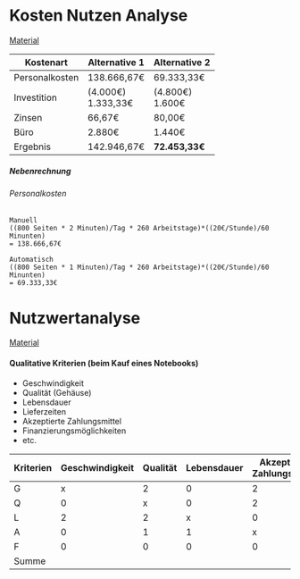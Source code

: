 # Kosten Nutzen Analyse
[Material](./Material/20180206_KostenNutzen.pdf)

Kostenart|Alternative 1|Alternative 2
---|---|---
Personalkosten|138.666,67€|69.333,33€
Investition|(4.000€)<br>1.333,33€|(4.800€)<br> 1.600€
Zinsen|66,67€|80,00€
Büro|2.880€|1.440€
Ergebnis|142.946,67€|**72.453,33€**


##### Nebenrechnung
###### Personalkosten
```
Manuell
((800 Seiten * 2 Minuten)/Tag * 260 Arbeitstage)*((20€/Stunde)/60 Minunten)
= 138.666,67€

Automatisch
((800 Seiten * 1 Minuten)/Tag * 260 Arbeitstage)*((20€/Stunde)/60 Minunten)
= 69.333,33€
```

# Nutzwertanalyse
[Material](./Material/20180206_Nutzwert.pdf)
#### Qualitative Kriterien (beim Kauf eines Notebooks)
- Geschwindigkeit
- Qualität (Gehäuse)
- Lebensdauer
- Lieferzeiten
- Akzeptierte Zahlungsmittel
- Finanzierungsmöglichkeiten
- etc.

Kriterien|Geschwindigkeit|Qualität|Lebensdauer|Akzeptierte <br>Zahlungsmittel|Finanzierungs<br>möglichkeiten|Summe|Gewichtung
---|---|---|---|---|---|---|---
G|x|2|0|2|2|6
Q|0|x|0|2|2|4
L|2|2|x|0|1|4
A|0|1|1|x|2|3
F|0|0|0|0|x|3
Summe||||||20|100%
